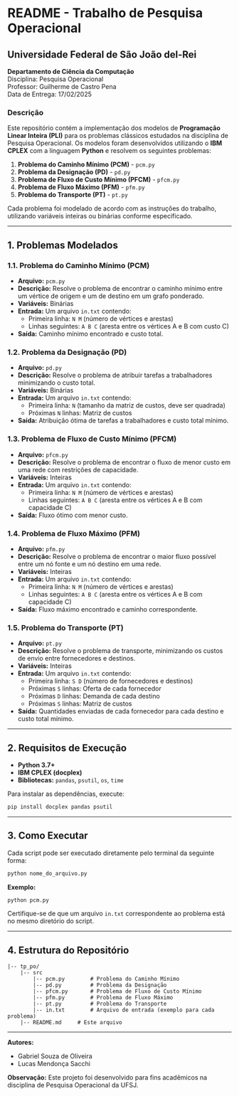 # README - Trabalho de Pesquisa Operacional

## Universidade Federal de São João del-Rei
**Departamento de Ciência da Computação**  
Disciplina: Pesquisa Operacional  
Professor: Guilherme de Castro Pena  
Data de Entrega: 17/02/2025  

### Descrição
Este repositório contém a implementação dos modelos de **Programação Linear Inteira (PLI)** para os problemas clássicos estudados na disciplina de Pesquisa Operacional. Os modelos foram desenvolvidos utilizando o **IBM CPLEX** com a linguagem **Python** e resolvem os seguintes problemas:

1. **Problema do Caminho Mínimo (PCM)** - `pcm.py`
2. **Problema da Designação (PD)** - `pd.py`
3. **Problema de Fluxo de Custo Mínimo (PFCM)** - `pfcm.py`
4. **Problema de Fluxo Máximo (PFM)** - `pfm.py`
5. **Problema do Transporte (PT)** - `pt.py`

Cada problema foi modelado de acordo com as instruções do trabalho, utilizando variáveis inteiras ou binárias conforme especificado.

---

## 1. Problemas Modelados

### 1.1. Problema do Caminho Mínimo (PCM)
- **Arquivo:** `pcm.py`
- **Descrição:** Resolve o problema de encontrar o caminho mínimo entre um vértice de origem e um de destino em um grafo ponderado.
- **Variáveis:** Binárias
- **Entrada:** Um arquivo `in.txt` contendo:
  - Primeira linha: `N M` (número de vértices e arestas)
  - Linhas seguintes: `A B C` (aresta entre os vértices A e B com custo C)
- **Saída:** Caminho mínimo encontrado e custo total.

### 1.2. Problema da Designação (PD)
- **Arquivo:** `pd.py`
- **Descrição:** Resolve o problema de atribuir tarefas a trabalhadores minimizando o custo total.
- **Variáveis:** Binárias
- **Entrada:** Um arquivo `in.txt` contendo:
  - Primeira linha: `N` (tamanho da matriz de custos, deve ser quadrada)
  - Próximas `N` linhas: Matriz de custos
- **Saída:** Atribuição ótima de tarefas a trabalhadores e custo total mínimo.

### 1.3. Problema de Fluxo de Custo Mínimo (PFCM)
- **Arquivo:** `pfcm.py`
- **Descrição:** Resolve o problema de encontrar o fluxo de menor custo em uma rede com restrições de capacidade.
- **Variáveis:** Inteiras
- **Entrada:** Um arquivo `in.txt` contendo:
  - Primeira linha: `N M` (número de vértices e arestas)
  - Linhas seguintes: `A B C` (aresta entre os vértices A e B com capacidade C)
- **Saída:** Fluxo ótimo com menor custo.

### 1.4. Problema de Fluxo Máximo (PFM)
- **Arquivo:** `pfm.py`
- **Descrição:** Resolve o problema de encontrar o maior fluxo possível entre um nó fonte e um nó destino em uma rede.
- **Variáveis:** Inteiras
- **Entrada:** Um arquivo `in.txt` contendo:
  - Primeira linha: `N M` (número de vértices e arestas)
  - Linhas seguintes: `A B C` (aresta entre os vértices A e B com capacidade C)
- **Saída:** Fluxo máximo encontrado e caminho correspondente.

### 1.5. Problema do Transporte (PT)
- **Arquivo:** `pt.py`
- **Descrição:** Resolve o problema de transporte, minimizando os custos de envio entre fornecedores e destinos.
- **Variáveis:** Inteiras
- **Entrada:** Um arquivo `in.txt` contendo:
  - Primeira linha: `S D` (número de fornecedores e destinos)
  - Próximas `S` linhas: Oferta de cada fornecedor
  - Próximas `D` linhas: Demanda de cada destino
  - Próximas `S` linhas: Matriz de custos
- **Saída:** Quantidades enviadas de cada fornecedor para cada destino e custo total mínimo.

---

## 2. Requisitos de Execução
- **Python 3.7+**
- **IBM CPLEX (docplex)**
- **Bibliotecas:** `pandas`, `psutil`, `os`, `time`

Para instalar as dependências, execute:
```bash
pip install docplex pandas psutil
```

---

## 3. Como Executar
Cada script pode ser executado diretamente pelo terminal da seguinte forma:
```bash
python nome_do_arquivo.py
```
**Exemplo:**
```bash
python pcm.py
```
Certifique-se de que um arquivo `in.txt` correspondente ao problema está no mesmo diretório do script.

---

## 4. Estrutura do Repositório
```
|-- tp_po/
    |-- src
        |-- pcm.py        # Problema do Caminho Mínimo
        |-- pd.py         # Problema da Designação
        |-- pfcm.py       # Problema de Fluxo de Custo Mínimo
        |-- pfm.py        # Problema de Fluxo Máximo
        |-- pt.py         # Problema do Transporte
        |-- in.txt        # Arquivo de entrada (exemplo para cada problema)
    |-- README.md     # Este arquivo
```

---

**Autores:**
- Gabriel Souza de Oliveira 
- Lucas Mendonça Sacchi

**Observação:** Este projeto foi desenvolvido para fins acadêmicos na disciplina de Pesquisa Operacional da UFSJ.
